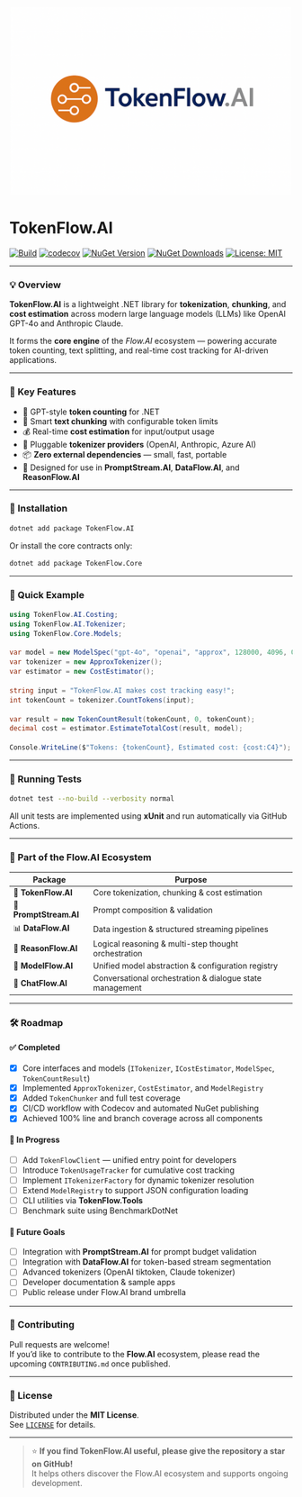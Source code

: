 <p align="center">
  <img src="https://github.com/AndrewClements84/TokenFlow.AI/blob/master/assets/logo.png?raw=true" alt="TokenFlow.AI" width="500"/>
</p>

# TokenFlow.AI

[![Build](https://github.com/AndrewClements84/TokenFlow.AI/actions/workflows/dotnet.yml/badge.svg)](https://github.com/AndrewClements84/TokenFlow.AI/actions)
[![codecov](https://codecov.io/gh/AndrewClements84/TokenFlow.AI/branch/master/graph/badge.svg)](https://codecov.io/gh/AndrewClements84/TokenFlow.AI)
[![NuGet Version](https://img.shields.io/nuget/v/TokenFlow.AI.svg?logo=nuget&cacheSeconds=3600)](https://www.nuget.org/packages/TokenFlow.AI)
[![NuGet Downloads](https://img.shields.io/nuget/dt/TokenFlow.AI.svg)](https://www.nuget.org/packages/TokenFlow.AI)
[![License: MIT](https://img.shields.io/badge/License-MIT-green.svg)](LICENSE)

---

### 💡 Overview

**TokenFlow.AI** is a lightweight .NET library for **tokenization**, **chunking**, and **cost estimation** across modern large language models (LLMs) like OpenAI GPT-4o and Anthropic Claude.

It forms the **core engine** of the *Flow.AI* ecosystem — powering accurate token counting, text splitting, and real-time cost tracking for AI-driven applications.

---

### 🧩 Key Features

- 🔢 GPT-style **token counting** for .NET  
- 🧱 Smart **text chunking** with configurable token limits  
- 💰 Real-time **cost estimation** for input/output usage  
- 🔌 Pluggable **tokenizer providers** (OpenAI, Anthropic, Azure AI)  
- 📦 **Zero external dependencies** — small, fast, portable  
- 🧠 Designed for use in **PromptStream.AI**, **DataFlow.AI**, and **ReasonFlow.AI**

---

### 🚀 Installation

```bash
dotnet add package TokenFlow.AI
```

Or install the core contracts only:

```bash
dotnet add package TokenFlow.Core
```

---

### 🧠 Quick Example

```csharp
using TokenFlow.AI.Costing;
using TokenFlow.AI.Tokenizer;
using TokenFlow.Core.Models;

var model = new ModelSpec("gpt-4o", "openai", "approx", 128000, 4096, 0.01m, 0.03m);
var tokenizer = new ApproxTokenizer();
var estimator = new CostEstimator();

string input = "TokenFlow.AI makes cost tracking easy!";
int tokenCount = tokenizer.CountTokens(input);

var result = new TokenCountResult(tokenCount, 0, tokenCount);
decimal cost = estimator.EstimateTotalCost(result, model);

Console.WriteLine($"Tokens: {tokenCount}, Estimated cost: {cost:C4}");
```

---

### 🧪 Running Tests

```bash
dotnet test --no-build --verbosity normal
```

All unit tests are implemented using **xUnit** and run automatically via GitHub Actions.

---

### 🧭 Part of the Flow.AI Ecosystem

| Package | Purpose |
|----------|----------|
| 🧠 **TokenFlow.AI** | Core tokenization, chunking & cost estimation |
| 💬 **PromptStream.AI** | Prompt composition & validation |
| 📊 **DataFlow.AI** | Data ingestion & structured streaming pipelines |
| 🧩 **ReasonFlow.AI** | Logical reasoning & multi-step thought orchestration |
| 🧬 **ModelFlow.AI** | Unified model abstraction & configuration registry |
| 💭 **ChatFlow.AI** | Conversational orchestration & dialogue state management |

---

### 🛠️ Roadmap

#### ✅ Completed
- [x] Core interfaces and models (`ITokenizer`, `ICostEstimator`, `ModelSpec`, `TokenCountResult`)
- [x] Implemented `ApproxTokenizer`, `CostEstimator`, and `ModelRegistry`
- [x] Added `TokenChunker` and full test coverage
- [x] CI/CD workflow with Codecov and automated NuGet publishing
- [x] Achieved 100% line and branch coverage across all components

#### 🚧 In Progress
- [ ] Add `TokenFlowClient` — unified entry point for developers
- [ ] Introduce `TokenUsageTracker` for cumulative cost tracking
- [ ] Implement `ITokenizerFactory` for dynamic tokenizer resolution
- [ ] Extend `ModelRegistry` to support JSON configuration loading
- [ ] CLI utilities via **TokenFlow.Tools**
- [ ] Benchmark suite using BenchmarkDotNet

#### 🌟 Future Goals
- [ ] Integration with **PromptStream.AI** for prompt budget validation
- [ ] Integration with **DataFlow.AI** for token-based stream segmentation
- [ ] Advanced tokenizers (OpenAI tiktoken, Claude tokenizer)
- [ ] Developer documentation & sample apps
- [ ] Public release under Flow.AI brand umbrella

---

### 💬 Contributing

Pull requests are welcome!  
If you’d like to contribute to the **Flow.AI** ecosystem, please read the upcoming `CONTRIBUTING.md` once published.

---

### 🪪 License

Distributed under the **MIT License**.  
See [`LICENSE`](LICENSE) for details.

---

> ⭐ **If you find TokenFlow.AI useful, please give the repository a star on GitHub!**  
> It helps others discover the Flow.AI ecosystem and supports ongoing development.
